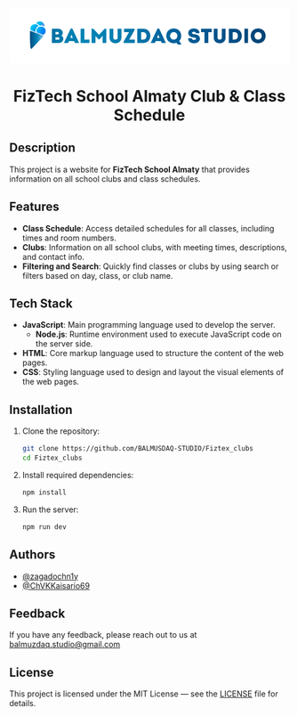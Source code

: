 ﻿![Logo](https://raw.githubusercontent.com/BALMUSDAQ-STUDIO/Balmuzdaq-logos/refs/heads/main/Balmuz_logo_1.png)

<h1 align="center">FizTech School Almaty Club & Class Schedule</h1>

## Description

This project is a website for **FizTech School Almaty** that provides information on all school clubs and class schedules.

## Features

- **Class Schedule**: Access detailed schedules for all classes, including times and room numbers.
- **Clubs**: Information on all school clubs, with meeting times, descriptions, and contact info.
- **Filtering and Search**: Quickly find classes or clubs by using search or filters based on day, class, or club name.

## Tech Stack

- **JavaScript**: Main programming language used to develop the server.
  - **Node.js**: Runtime environment used to execute JavaScript code on the server side.
- **HTML**: Core markup language used to structure the content of the web pages.
- **CSS**: Styling language used to design and layout the visual elements of the web pages.

## Installation

1. Clone the repository:

    ```bash
    git clone https://github.com/BALMUSDAQ-STUDIO/Fiztex_clubs
    cd Fiztex_clubs
    ```

2. Install required dependencies:

    ```bash
    npm install
    ```

3. Run the server:

    ```bash
    npm run dev
    ```
## Authors

- [@zagadochn1y](https://github.com/zagadochn1y)
- [@ChVKKaisario69](https://github.com/ChVKKaisario69)


## Feedback

If you have any feedback, please reach out to us at balmuzdaq.studio@gmail.com


## License

This project is licensed under the MIT License — see the [LICENSE](LICENSE) file for details.
